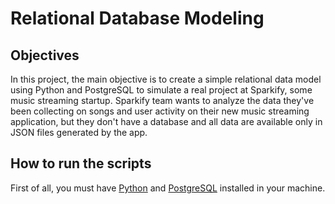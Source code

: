 # Relational Database Modeling

## Objectives
In this project, the main objective is to create a simple relational data model using Python and PostgreSQL to simulate a real project at Sparkify, some music streaming startup. Sparkify team wants to analyze the data they've been collecting on songs and user activity on their new music streaming application, but they don't have a database and all data are available only in JSON files generated by the app.

## How to run the scripts
First of all, you must have [Python](https://www.python.org/downloads/) and [PostgreSQL](https://www.postgresql.org/download/) installed in your machine.

